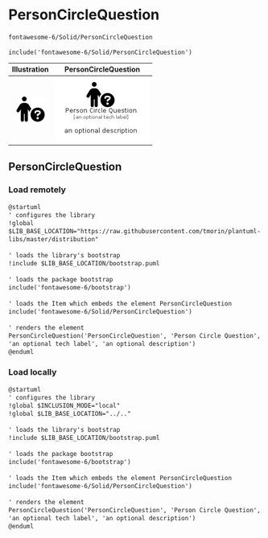 # PersonCircleQuestion


```text
fontawesome-6/Solid/PersonCircleQuestion
```

```text
include('fontawesome-6/Solid/PersonCircleQuestion')
```



| Illustration | PersonCircleQuestion |
| :---: | :---: |
| ![illustration for Illustration](../../fontawesome-6/Solid/PersonCircleQuestion.png) | ![illustration for PersonCircleQuestion](../../fontawesome-6/Solid/PersonCircleQuestion.Local.png) |




## PersonCircleQuestion

### Load remotely
```plantuml
@startuml
' configures the library
!global $LIB_BASE_LOCATION="https://raw.githubusercontent.com/tmorin/plantuml-libs/master/distribution"

' loads the library's bootstrap
!include $LIB_BASE_LOCATION/bootstrap.puml

' loads the package bootstrap
include('fontawesome-6/bootstrap')

' loads the Item which embeds the element PersonCircleQuestion
include('fontawesome-6/Solid/PersonCircleQuestion')

' renders the element
PersonCircleQuestion('PersonCircleQuestion', 'Person Circle Question', 'an optional tech label', 'an optional description')
@enduml
```

### Load locally
```plantuml
@startuml
' configures the library
!global $INCLUSION_MODE="local"
!global $LIB_BASE_LOCATION="../.."

' loads the library's bootstrap
!include $LIB_BASE_LOCATION/bootstrap.puml

' loads the package bootstrap
include('fontawesome-6/bootstrap')

' loads the Item which embeds the element PersonCircleQuestion
include('fontawesome-6/Solid/PersonCircleQuestion')

' renders the element
PersonCircleQuestion('PersonCircleQuestion', 'Person Circle Question', 'an optional tech label', 'an optional description')
@enduml
```

